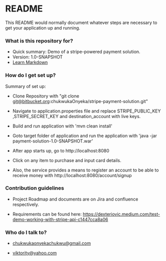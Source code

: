 # README #

This README would normally document whatever steps are necessary to get your application up and running.

### What is this repository for? ###

* Quick summary: Demo of a stripe-powered payment solution.
* Version: 1.0-SNAPSHOT
* [Learn Markdown](https://bitbucket.org/tutorials/markdowndemo)

### How do I get set up? ###

Summary of set up: 

- Clone Repository with "git clone git@bitbucket.org:chukwukaOnyeka/stripe-payment-solution.git"

- Navigate to application.properties file and replace STRIPE_PUBLIC_KEY ,STRIPE_SECRET_KEY and destination_account with live keys.

- Build and run application with 'mvn clean install'

- Goto target folder of application and run the application with 'java -jar payment-solution-1.0-SNAPSHOT.war'

- After app starts up, go to http://localhost:8080

- Click on any item to purchase and input card details.

- Also, the service provides a means to register an account to be able to receive money with http://localhost:8080/account/signup


### Contribution guidelines ###

* Project Roadmap and documents are on Jira and confluence respectively.
- Requirements can be found here: https://dexteriovic.medium.com/test-demo-working-with-stripe-api-c1447cca8a06

### Who do I talk to? ###

* chukwukaonyekachukwu@gmail.com
- viktority@yahoo.com